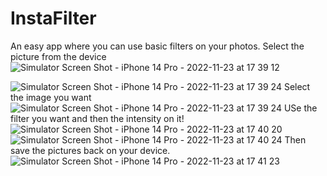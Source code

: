 # InstaFilter
An easy app where you can use basic filters on your photos. 
Select the picture from the device
![Simulator Screen Shot - iPhone 14 Pro - 2022-11-23 at 17 39 12](https://user-images.githubusercontent.com/108877052/203602971-e37279fd-d8f8-4191-8a4f-b4385080c046.png)

![Simulator Screen Shot - iPhone 14 Pro - 2022-11-23 at 17 39 24](https://user-images.githubusercontent.com/108877052/203603110-091ab378-9a79-4318-a710-bc409e6c1c0b.png)
Select the image you want
![Simulator Screen Shot - iPhone 14 Pro - 2022-11-23 at 17 39 24](https://user-images.githubusercontent.com/108877052/203603181-c8db90a3-6c57-45d1-9374-5786b9793798.png)
USe the filter you want  and then the intensity on it!
![Simulator Screen Shot - iPhone 14 Pro - 2022-11-23 at 17 40 20](https://user-images.githubusercontent.com/108877052/203603383-7a2477a7-44be-49d8-b694-809ae01f1db2.png)
![Simulator Screen Shot - iPhone 14 Pro - 2022-11-23 at 17 40 24](https://user-images.githubusercontent.com/108877052/203603332-3156156c-1bdb-46b9-9c88-ef13686c9fdb.png)
Then save the pictures back on your device.![Simulator Screen Shot - iPhone 14 Pro - 2022-11-23 at 17 41 23](https://user-images.githubusercontent.com/108877052/203603487-ad337dec-5a94-496f-8571-c52bdc47f596.png)
